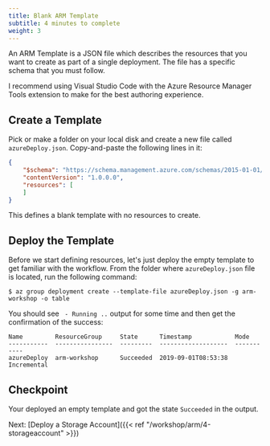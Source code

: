 ```yaml
---
title: Blank ARM Template
subtitle: 4 minutes to complete
weight: 3
---
```


An ARM Template is a JSON file which describes the resources that you want to create as part of a single deployment. The file has a specific schema that you must follow.

I recommend using Visual Studio Code with the Azure Resource Manager Tools extension to make for the best authoring experience.

## Create a Template

Pick or make a folder on your local disk and create a new file called `azureDeploy.json`. Copy-and-paste the following lines in it:

``` json
{
    "$schema": "https://schema.management.azure.com/schemas/2015-01-01/deploymentTemplate.json#",
    "contentVersion": "1.0.0.0",
    "resources": [
    ]
}
```

This defines a blank template with no resources to create.

## Deploy the Template

Before we start defining resources, let's just deploy the empty template to get familiar with the workflow. From the folder where `azureDeploy.json` file is located, run the following command:

```
$ az group deployment create --template-file azureDeploy.json -g arm-workshop -o table
```

You should see ` - Running ..` output for some time and then get the confirmation of the success:

```
Name         ResourceGroup     State      Timestamp            Mode
-----------  ----------------  ---------  -------------------  -----------
azureDeploy  arm-workshop      Succeeded  2019-09-01T08:53:38  Incremental
```

## Checkpoint

Your deployed an empty template and got the state `Succeeded` in the output.

Next: [Deploy a Storage Account]({{< ref "/workshop/arm/4-storageaccount" >}})